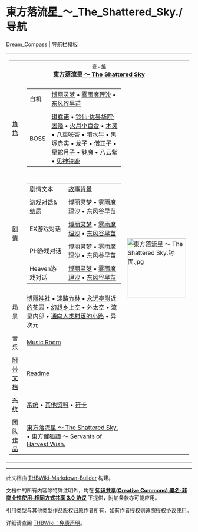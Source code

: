# 東方落流星_～_The_Shattered_Sky./导航

<!-- source html: G:\repos\THBWiki-Markdown-Builder\THBWikiMarkdown\Temp\main\5\5a\ns0%3A%E6%9D%B1%E6%96%B9%E8%90%BD%E6%B5%81%E6%98%9F_%EF%BD%9E_The_Shattered_Sky%2E%2F%E5%AF%BC%E8%88%AA.html -->

Dream_Compass | 导航栏模板

  
  

<table><tbody><tr><td><table cellspacing="0" class="nowraplinks mw-collapsible mw-collapsed" style="width:100%;;;"><tbody><tr><th style=";" colspan="3" class="navbox-title"><div class="navbar"><div class="noprint plainlinksneverexpand" style="background-color:transparent; padding:0; font-weight:normal; font-size:80%; white-space:nowrap;"><a class="mw-selflink selflink"><span style=";;border:none;" title="查看这个模板">查</span></a>&#160;<span style="font-size:80%;">•</span>&#160;<a href="/index.php?title=%E6%9D%B1%E6%96%B9%E8%90%BD%E6%B5%81%E6%98%9F_%EF%BD%9E_The_Shattered_Sky./%E5%AF%BC%E8%88%AA&amp;action=edit"><span style=";;border:none;" title="您可以编辑这个模板。请在储存变更之前先预览">编</span></a></div></div><span><a href="./東方落流星_～_The_Shattered_Sky..md" title="東方落流星 ～ The Shattered Sky." unred="">東方落流星 ～ The Shattered Sky</a></span></th></tr><tr><td></td></tr><tr><td class="navbox-group" style=";;"><a href="./東方落流星_～_The_Shattered_Sky.-角色设定.md" title="東方落流星 ～ The Shattered Sky./角色设定" unred="">角色</a></td><td style=";;" class="navbox-list navbox-odd"><div></div><table cellspacing="0" class="nowraplinks navbox-subgroup" style="width:100%;;;;"><tbody><tr><td class="navbox-group" style=";;"><div>自机</div></td><td style=";;" class="navbox-list navbox-odd"><div><a href="./東方落流星_～_The_Shattered_Sky.-角色设定.md" title="東方落流星 ～ The Shattered Sky./角色设定" unred="">博丽灵梦</a> &#8226; <a href="./東方落流星_～_The_Shattered_Sky.-角色设定.md" title="東方落流星 ～ The Shattered Sky./角色设定" unred="">雾雨魔理沙</a> &#8226; <a href="./東方落流星_～_The_Shattered_Sky.-角色设定.md" title="東方落流星 ～ The Shattered Sky./角色设定" unred="">东风谷早苗</a></div></td></tr><tr><td></td></tr><tr><td class="navbox-group" style=";;"><div>BOSS</div></td><td style=";;" class="navbox-list navbox-even"><div><a href="./琪露诺.md" title="琪露诺">琪露诺</a> &#8226; <a href="./铃仙·优昙华院·因幡.md" title="铃仙·优昙华院·因幡">铃仙·优昙华院·因幡</a> &#8226; <a href="./火月小百合.md" title="火月小百合">火月小百合</a> &#8226; <a href="./八重咲杏.md" title="八重咲杏">木灵</a> &#8226; <a href="./八重咲杏.md" title="八重咲杏">八重咲杏</a> &#8226; <a href="./暗水早.md" title="暗水早">暗水早</a> &#8226; <a href="./黑冢赤实.md" title="黑冢赤实" unred="">黑塚赤实</a> &#8226; <a href="./龙子.md" title="龙子">龙子</a> &#8226; <a href="./僧正子.md" title="僧正子">僧正子</a> &#8226; <a href="./星蛇月子.md" title="星蛇月子">星蛇月子</a> &#8226; <a href="./魅魔.md" title="魅魔">魅魔</a> &#8226; <a href="./八云紫.md" title="八云紫">八云紫</a> &#8226; <a href="./见神铃鹿.md" title="见神铃鹿">见神铃鹿</a></div></td></tr></tbody></table><div></div></td><td class="navbox-image" style="" rowspan="13"><a href="./文件-東方落流星_～_The_Shattered_Sky.封面.jpg.md" class="image"><img alt="東方落流星 ～ The Shattered Sky.封面.jpg" src="https://upload.thwiki.cc/thumb/d/dd/%E6%9D%B1%E6%96%B9%E8%90%BD%E6%B5%81%E6%98%9F_%EF%BD%9E_The_Shattered_Sky.%E5%B0%81%E9%9D%A2.jpg/160px-%E6%9D%B1%E6%96%B9%E8%90%BD%E6%B5%81%E6%98%9F_%EF%BD%9E_The_Shattered_Sky.%E5%B0%81%E9%9D%A2.jpg" decoding="async" loading="lazy" width="160" height="160" srcset="https://upload.thwiki.cc/thumb/d/dd/%E6%9D%B1%E6%96%B9%E8%90%BD%E6%B5%81%E6%98%9F_%EF%BD%9E_The_Shattered_Sky.%E5%B0%81%E9%9D%A2.jpg/240px-%E6%9D%B1%E6%96%B9%E8%90%BD%E6%B5%81%E6%98%9F_%EF%BD%9E_The_Shattered_Sky.%E5%B0%81%E9%9D%A2.jpg 1.5x, https://upload.thwiki.cc/thumb/d/dd/%E6%9D%B1%E6%96%B9%E8%90%BD%E6%B5%81%E6%98%9F_%EF%BD%9E_The_Shattered_Sky.%E5%B0%81%E9%9D%A2.jpg/320px-%E6%9D%B1%E6%96%B9%E8%90%BD%E6%B5%81%E6%98%9F_%EF%BD%9E_The_Shattered_Sky.%E5%B0%81%E9%9D%A2.jpg 2x" data-file-width="600" data-file-height="600"></a></td></tr><tr><td></td></tr><tr><td class="navbox-group" style=";;"><a href="./東方落流星_～_The_Shattered_Sky.-设定与剧情.md" title="東方落流星 ～ The Shattered Sky./设定与剧情" unred="">剧情</a></td><td style=";;" class="navbox-list navbox-even"><div></div><table cellspacing="0" class="nowraplinks navbox-subgroup" style="width:100%;;;;"><tbody><tr><td class="navbox-group" style=";;"><div>剧情文本</div></td><td style=";;" class="navbox-list navbox-odd"><div><a href="./東方落流星_～_The_Shattered_Sky.-设定与剧情.md" title="東方落流星 ～ The Shattered Sky./设定与剧情" unred="">故事背景</a></div></td></tr><tr><td></td></tr><tr><td class="navbox-group" style=";;"><div>游戏对话&amp;结局</div></td><td style=";;" class="navbox-list navbox-even"><div><a href="./東方落流星_～_The_Shattered_Sky.-设定与剧情-博丽灵梦.md" title="東方落流星 ～ The Shattered Sky./设定与剧情/博丽灵梦" unred="">博丽灵梦</a> &#8226; <a href="./東方落流星_～_The_Shattered_Sky.-设定与剧情-雾雨魔理沙.md" title="東方落流星 ～ The Shattered Sky./设定与剧情/雾雨魔理沙" unred="">雾雨魔理沙</a> &#8226; <a href="./東方落流星_～_The_Shattered_Sky.-设定与剧情-东风谷早苗.md" title="東方落流星 ～ The Shattered Sky./设定与剧情/东风谷早苗" unred="">东风谷早苗</a></div></td></tr><tr><td></td></tr><tr><td class="navbox-group" style=";;"><div>EX游戏对话</div></td><td style=";;" class="navbox-list navbox-odd"><div><a href="./東方落流星_～_The_Shattered_Sky.-设定与剧情-博丽灵梦EX.md" title="東方落流星 ～ The Shattered Sky./设定与剧情/博丽灵梦EX" unred="">博丽灵梦</a> &#8226; <a href="./東方落流星_～_The_Shattered_Sky.-设定与剧情-雾雨魔理沙EX.md" title="東方落流星 ～ The Shattered Sky./设定与剧情/雾雨魔理沙EX" unred="">雾雨魔理沙</a> &#8226; <a href="./東方落流星_～_The_Shattered_Sky.-设定与剧情-东风谷早苗EX.md" title="東方落流星 ～ The Shattered Sky./设定与剧情/东风谷早苗EX" unred="">东风谷早苗</a></div></td></tr><tr><td></td></tr><tr><td class="navbox-group" style=";;"><div>PH游戏对话</div></td><td style=";;" class="navbox-list navbox-even"><div><a href="./東方落流星_～_The_Shattered_Sky.-设定与剧情-博丽灵梦PH.md" title="東方落流星 ～ The Shattered Sky./设定与剧情/博丽灵梦PH" unred="">博丽灵梦</a> &#8226; <a href="./東方落流星_～_The_Shattered_Sky.-设定与剧情-雾雨魔理沙PH.md" title="東方落流星 ～ The Shattered Sky./设定与剧情/雾雨魔理沙PH" unred="">雾雨魔理沙</a> &#8226; <a href="./東方落流星_～_The_Shattered_Sky.-设定与剧情-东风谷早苗PH.md" title="東方落流星 ～ The Shattered Sky./设定与剧情/东风谷早苗PH" unred="">东风谷早苗</a></div></td></tr><tr><td></td></tr><tr><td class="navbox-group" style=";;"><div>Heaven游戏对话</div></td><td style=";;" class="navbox-list navbox-odd"><div><a href="./東方落流星_～_The_Shattered_Sky.-设定与剧情-博丽灵梦Heaven.md" title="東方落流星 ～ The Shattered Sky./设定与剧情/博丽灵梦Heaven" unred="">博丽灵梦</a> &#8226; <a href="./東方落流星_～_The_Shattered_Sky.-设定与剧情-雾雨魔理沙Heaven.md" title="東方落流星 ～ The Shattered Sky./设定与剧情/雾雨魔理沙Heaven" unred="">雾雨魔理沙</a> &#8226; <a href="./東方落流星_～_The_Shattered_Sky.-设定与剧情-东风谷早苗Heaven.md" title="東方落流星 ～ The Shattered Sky./设定与剧情/东风谷早苗Heaven" unred="">东风谷早苗</a></div></td></tr></tbody></table><div></div></td></tr><tr><td></td></tr><tr><td class="navbox-group" style=";;">场景</td><td style=";;" class="navbox-list navbox-odd"><div><a href="./博丽神社.md" title="博丽神社">博丽神社</a> &#8226; <a href="./迷途竹林.md" title="迷途竹林">迷路竹林</a> &#8226; <a href="./永远亭.md" title="永远亭">永远亭附近的花园</a> &#8226; <a href="./幻想乡上空.md" title="幻想乡上空">幻想乡上空</a> &#8226; 外太空 &#8226; 流星内部 &#8226; <a href="./獣道.md" title="獣道" unred="">通向人类村落的小路</a> &#8226; 异次元</div></td></tr><tr><td></td></tr><tr><td class="navbox-group" style=";;">音乐</td><td style=";;" class="navbox-list navbox-even"><div><a href="./東方落流星_～_The_Shattered_Sky.-音乐.md" title="東方落流星 ～ The Shattered Sky./音乐" unred="">Music Room</a></div></td></tr><tr><td></td></tr><tr><td class="navbox-group" style=";;"><a href="./東方落流星_～_The_Shattered_Sky.-设定与剧情.md" title="東方落流星 ～ The Shattered Sky./设定与剧情" unred="">附带文档</a></td><td style=";;" class="navbox-list navbox-odd"><div><a href="/index.php?title=%E6%9D%B1%E6%96%B9%E8%90%BD%E6%B5%81%E6%98%9F_%EF%BD%9E_The_Shattered_Sky/%E8%AE%BE%E5%AE%9A%E4%B8%8E%E5%89%A7%E6%83%85/readme&amp;action=edit&amp;redlink=1" class="new" title="東方落流星 ～ The Shattered Sky/设定与剧情/readme（页面不存在）">Readme</a></div></td></tr><tr><td></td></tr><tr><td class="navbox-group" style=";;"><a href="/index.php?title=%E6%9D%B1%E6%96%B9%E8%90%BD%E6%B5%81%E6%98%9F_%EF%BD%9E_The_Shattered_Sky/%E7%B3%BB%E7%BB%9F&amp;action=edit&amp;redlink=1" class="new" title="東方落流星 ～ The Shattered Sky/系统（页面不存在）">系统</a></td><td style=";;" class="navbox-list navbox-even"><div><a href="/index.php?title=%E6%9D%B1%E6%96%B9%E8%90%BD%E6%B5%81%E6%98%9F_%EF%BD%9E_The_Shattered_Sky/%E7%B3%BB%E7%BB%9F&amp;action=edit&amp;redlink=1" class="new" title="東方落流星 ～ The Shattered Sky/系统（页面不存在）">系统</a> &#8226; <a href="/index.php?title=%E6%9D%B1%E6%96%B9%E8%90%BD%E6%B5%81%E6%98%9F_%EF%BD%9E_The_Shattered_Sky/%E5%85%B6%E4%BB%96&amp;action=edit&amp;redlink=1" class="new" title="東方落流星 ～ The Shattered Sky/其他（页面不存在）">其他资料</a> &#8226; <a href="./東方落流星_～_The_Shattered_Sky.-符卡.md" title="東方落流星 ～ The Shattered Sky./符卡" unred="">符卡</a></div></td></tr><tr><td></td></tr><tr><td class="navbox-group" style=";;"><a href="/index.php?title=Team_Dreamcatcher&amp;action=edit&amp;redlink=1" class="new" title="Team Dreamcatcher（页面不存在）">团队作品</a></td><td style=";;" class="navbox-list navbox-odd"><div><a href="./東方落流星_～_The_Shattered_Sky..md" title="東方落流星 ～ The Shattered Sky.">東方落流星 ～ The Shattered Sky.</a> &#8226; <a href="./東方催狐譚_～_Servants_of_Harvest_Wish..md" title="東方催狐譚 ～ Servants of Harvest Wish.">東方催狐譚 ～ Servants of Harvest Wish.</a></div></td></tr></tbody></table></td></tr></tbody></table>







---

此文档由 [THBWiki-Markdown-Builder](https://github.com/Delsin-Yu/THBWiki-Markdown-Builder) 构建。

文档中的所有内容除特殊注明外，均在 [**知识共享(Creative Commons) 署名-非商业性使用-相同方式共享 3.0 协议**](https://creativecommons.org/licenses/by-sa/3.0/deed.zh-hans) 下提供，附加条款亦可能应用。

引用类型与其他类型作品版权归原作者所有，如有作者授权则遵照授权协议使用。

详细请查阅 [THBWiki：免责声明](https://thbwiki.cc/THBWiki:%E5%85%8D%E8%B4%A3%E5%A3%B0%E6%98%8E)。

